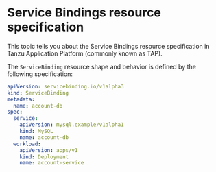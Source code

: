 # Service Bindings resource specification

This topic tells you about the Service Bindings resource specification in Tanzu Application Platform
(commonly known as TAP).

The `ServiceBinding` resource shape and behavior is defined by the following specification:

```yaml
apiVersion: servicebinding.io/v1alpha3
kind: ServiceBinding
metadata:
  name: account-db
spec:
  service:
    apiVersion: mysql.example/v1alpha1
    kind: MySQL
    name: account-db
  workload:
    apiVersion: apps/v1
    kind: Deployment
    name: account-service
```
